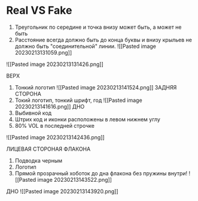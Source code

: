 # Real VS Fake

1. Треугольник по середине и точка внизу может быть, а может не быть
2. Расстояние всегда должно быть до конца буквы и внизу крыльев не должно быть "соединительной" линии.
![[Pasted image 20230213131059.png]]

![[Pasted image 20230213131426.png]]

ВЕРХ
1. Тонкий логотип
![[Pasted image 20230213141524.png]]
ЗАДНЯЯ СТОРОНА
1. Токий логотип, тонкий шрифт, год
![[Pasted image 20230213141616.png]]
ДНО
1. Выбивной код
2. Штрих код и иконки расположены в левом нижнем углу
3. 80% VOL в последней строчке

![[Pasted image 20230213142436.png]]


ЛИЦЕВАЯ СТОРОНАЯ ФЛАКОНА
1. Подводка черным 
2. Логотип
3. Прямой прозрачный хоботок до дна флакона без пружины внутри!
![[Pasted image 20230213143522.png]]

ДНО
![[Pasted image 20230213143920.png]]